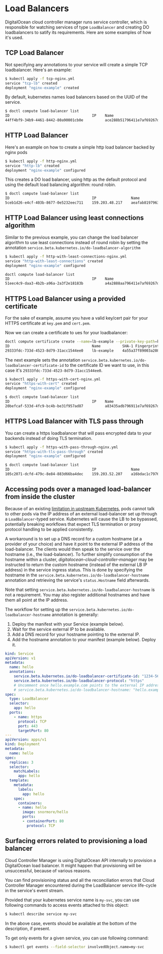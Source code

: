 # Load Balancers

DigitalOcean cloud controller manager runs service controller, which is
responsible for watching services of type `LoadBalancer` and creating DO
loadbalancers to satify its requirements. Here are some examples of how it's
used.

## TCP Load Balancer

Not specifying any annotations to your service will create a simple TCP loadbalancer.
Here's an example:

```bash
$ kubectl apply -f tcp-nginx.yml
service "tcp-lb" created
deployment "nginx-example" created
```

By default, kubernetes names load balancers based on the UUID of the service.

```bash
$ doctl compute load-balancer list
ID                                      IP    Name                                Status    Created At              Algorithm            Region    Tag    Droplet IDs                   SSL      Sticky Sessions                                Health Check                                                                                                                     Forwarding Rules
44ff4bf9-34b9-4461-8442-80a90001cb0e          ace288b51796411e7af69267d6e0a2ca    new       2017-08-04T22:32:33Z    round_robin          tor1             55581290,55581291,55581292    false    type:none,cookie_name:,cookie_ttl_seconds:0    protocol:tcp,port:31294,path:,check_interval_seconds:3,response_timeout_seconds:5,healthy_threshold:5,unhealthy_threshold:3      entry_protocol:tcp,entry_port:80,target_protocol:tcp,target_port:31294,certificate_id:,tls_passthrough:false
```

## HTTP Load Balancer

Here's an example on how to create a simple http load balancer backed by nginx pods

```bash
$ kubectl apply -f http-nginx.yml
service "http-lb" created
deployment "nginx-example" configured
```

This creates a DO load balancer, using http as the default protocol and using the default load balancing algorithm: round robin.

```bash
$ doctl compute load-balancer list
ID                                      IP                Name                                Status    Created At              Algorithm            Region    Tag    Droplet IDs                   SSL      Sticky Sessions                                Health Check                                                                                                                     Forwarding Rules
5ceb1d26-e4cf-403b-8677-0e5232eec711    159.203.48.217    aeafab819796311e7af69267d6e0a2ca    active    2017-08-04T22:26:12Z    round_robin          tor1             55581290,55581291,55581292    false    type:none,cookie_name:,cookie_ttl_seconds:0    protocol:http,port:31018,path:/,check_interval_seconds:3,response_timeout_seconds:5,healthy_threshold:5,unhealthy_threshold:3    entry_protocol:http,entry_port:80,target_protocol:http,target_port:31018,certificate_id:,tls_passthrough:false
```

## HTTP Load Balancer using least connections algorithm

Similar to the previous example, you can change the load balancer algorithm to use least connections instead of round robin by setting the annotation `service.beta.kubernetes.io/do-loadbalancer-algorithm`

```bash
$ kubectl apply -f http-with-least-connections-nginx.yml
service "http-with-least-connections" created
deployment "nginx-example" configured
```

```bash
doctl compute load-balancer list
ID                                      IP    Name                                Status    Created At              Algorithm            Region    Tag    Droplet IDs                   SSL      Sticky Sessions                                Health Check                                                                                                                     Forwarding Rules
51eec4c9-daa3-4b2b-a96a-2a3f2e18183b          a4a2888aa796411e7af69267d6e0a2ca    new       2017-08-04T22:28:51Z    least_connections    tor1             55581290,55581291,55581292    false    type:none,cookie_name:,cookie_ttl_seconds:0    protocol:http,port:31320,path:/,check_interval_seconds:3,response_timeout_seconds:5,healthy_threshold:5,unhealthy_threshold:3    entry_protocol:http,entry_port:80,target_protocol:http,target_port:31320,certificate_id:,tls_passthrough:false
```

## HTTPS Load Balancer using a provided certificate

For the sake of example, assume you have a valid key/cert pair for your HTTPS certificate at `key.pem` and `cert.pem`.

Now we can create a certificate to ues for your loadbalancer:

```bash
doctl compute certificate create --name=lb-example --private-key-path=key.pem --leaf-certificate-path=cert.pem
ID                                      Name          SHA-1 Fingerprint                           Expiration Date         Created At
29333fdc-733d-4523-8d79-31acc1544ee0    lb-example    4a55a37f89003a20881e67f1bcc85654fdacc525    2022-07-18T18:46:00Z    2017-08-04T23:01:14Z
```

The next example sets the annotation `service.beta.kubernetes.io/do-loadbalancer-certificate-id` to the certificate ID we want to use, in this case it's `29333fdc-733d-4523-8d79-31acc1544ee0`.

```bash
$ kubectl apply -f https-with-cert-nginx.yml
service "https-with-cert" created
deployment "nginx-example" configured

```

```bash
$ doctl compute load-balancer list
ID                                      IP    Name                                Status    Created At              Algorithm            Region    Tag    Droplet IDs                   SSL      Sticky Sessions                                Health Check                                                                                                                     Forwarding Rules
20befcaf-533d-4fc9-bc4b-be31f957ad87          a83435adb796911e7af69267d6e0a2ca    new       2017-08-04T23:06:15Z    round_robin          tor1             55581290,55581291,55581292    false    type:none,cookie_name:,cookie_ttl_seconds:0    protocol:http,port:30361,path:/,check_interval_seconds:3,response_timeout_seconds:5,healthy_threshold:5,unhealthy_threshold:3    entry_protocol:http,entry_port:80,target_protocol:http,target_port:30361,certificate_id:,tls_passthrough:false entry_protocol:https,entry_port:443,target_protocol:http,target_port:32728,certificate_id:29333fdc-733d-4523-8d79-31acc1544ee0,tls_passthrough:false
```

## HTTPS Load Balancer with TLS pass through

You can create a https loadbalancer that will pass encrypted data to your backends instead of doing TLS termination.

```bash
$ kubectl apply -f https-with-pass-through-nginx.yml
service "https-with-tls-pass-through" created
deployment "nginx-example" configured
```

```bash
$ doctl compute load-balancer list
ID                                      IP                Name                                Status    Created At              Algorithm            Region    Tag    Droplet IDs                   SSL      Sticky Sessions                                Health Check                                                                                                                     Forwarding Rules
105c2071-dcfd-479c-8e84-883d66ba4dec    159.203.52.207    a16bdac1c797611e7af69267d6e0a2ca    active    2017-08-05T00:36:16Z    round_robin          tor1             55581290,55581291,55581292    false    type:none,cookie_name:,cookie_ttl_seconds:0    protocol:http,port:31644,path:/,check_interval_seconds:3,response_timeout_seconds:5,healthy_threshold:5,unhealthy_threshold:3    entry_protocol:http,entry_port:80,target_protocol:http,target_port:31644,certificate_id:,tls_passthrough:false entry_protocol:https,entry_port:443,target_protocol:https,target_port:30566,certificate_id:,tls_passthrough:true

```

## Accessing pods over a managed load-balancer from inside the cluster

Because of an existing [limitation in upstream Kubernetes](https://github.com/kubernetes/kubernetes/issues/66607), pods cannot talk to other pods via the IP address of an external load-balancer set up through a `LoadBalancer`-typed service. Kubernetes will cause the LB to be bypassed, potentially breaking workflows that expect TLS termination or proxy protocol handling to be applied consistently.

A workaround is to set up a DNS record for a custom hostname (at a provider of your choice) and have it point to the external IP address of the load-balancer. The clients would then speak to the service over the hostname (i.e., the load-balancer). To further simplify consumption of the hostname within a cluster, _digitalocean-cloud-controller-manager_ may be instructed to return the custom hostname (instead of the external LB IP address) in the service ingress status. This is done by specifying the hostname in the `service.beta.kubernetes.io/do-loadbalancer-hostname` annotation and retrieving the service's `status.Hostname` field afterwards.

Note that setting `service.beta.kubernetes.io/do-loadbalancer-hostname` is not a requirement. You may also register additional hostnames and have them all point at the IP address.

The workflow for setting up the `service.beta.kubernetes.io/do-loadbalancer-hostname` annotation is generally:

 1. Deploy the manifest with your Service (example below).
 2. Wait for the service external IP to be available.
 3. Add a DNS record for your hostname pointing to the external IP.
 4. Add the hostname annotation to your manifest (example below). Deploy it.

```yaml
kind: Service
apiVersion: v1
metadata:
  name: hello
  annotations:
    service.beta.kubernetes.io/do-loadbalancer-certificate-id: "1234-5678-9012-3456"
    service.beta.kubernetes.io/do-loadbalancer-protocol: "https"
    # Uncomment once hello.example.com points to the external IP address of the DO load-balancer.
    # service.beta.kubernetes.io/do-loadbalancer-hostname: "hello.example.com"
spec:
  type: LoadBalancer
  selector:
    app: hello
  ports:
    - name: https
      protocol: TCP
      port: 443
      targetPort: 80
---
apiVersion: apps/v1
kind: Deployment
metadata:
  name: hello
spec:
  replicas: 3
  selector:
    matchLabels:
      app: hello
  template:
    metadata:
      labels:
        app: hello
    spec:
      containers:
      - name: hello
        image: snormore/hello
        ports:
        - containerPort: 80
          protocol: TCP
```

## Surfacing errors related to provisioning a load balancer

Cloud Controller Manager is using DigitalOcean API internally to provision a
DigitalOcean load balancer. It might happen that provisioning will be
unsuccessful, because of various reasons.

You can find provisioning status and all the reconciliation errors that Cloud
Controller Manager encountered during the LoadBalancer service life-cycle in
the service's event stream.

Provided that your kubernetes service name is `my-svc`, you can use following
commands to access events attached to this object:

```bash
$ kubectl describe service my-svc
```

In the above case, events should be available at the bottom of the description,
if present.

To get only events for a given service, you can use following command:

```bash
$ kubectl get events --field-selector involvedObject.name=my-svc
```
